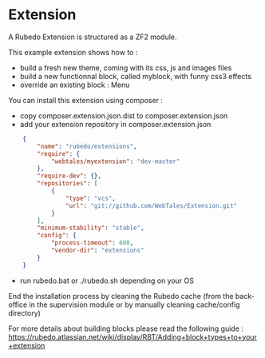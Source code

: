 Extension
=========

A Rubedo Extension is structured as a ZF2 module.

This example extension shows how to :

- build a fresh new theme, coming with its css, js and images files
- build a new functionnal block, called myblock, with funny css3 effects
- override an existing block : Menu

You can install this extension using composer :

- copy composer.extension.json.dist to composer.extension.json
- add your extension repository in composer.extension.json

```json
	{
		"name": "rubedo/extensions",
		"require": {
			"webtales/myextension": "dev-master"
		},
		"require-dev": {},
		"repositories": [
			{
				"type": "vcs",
				"url": "git://github.com/WebTales/Extension.git"
			}
		],
		"minimum-stability": "stable",
		"config": {
			"process-timeout": 600,
			"vendor-dir": "extensions"
		}
	}
```

- run rubedo.bat or ./rubedo.sh depending on your OS

End the installation process by cleaning the Rubedo cache (from the back-office in the supervision module or by manually cleaning cache/config directory)

For more details about building blocks please read the following guide : https://rubedo.atlassian.net/wiki/display/RBT/Adding+block+types+to+your+extension
